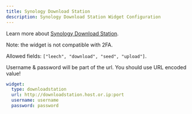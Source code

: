 ```yaml
---
title: Synology Download Station
description: Synology Download Station Widget Configuration
---
```


Learn more about [Synology Download Station](https://www.synology.com/en-us/dsm/packages/DownloadStation).

Note: the widget is not compatible with 2FA.

Allowed fields: `["leech", "download", "seed", "upload"]`.

Username & password will be part of the url. You should use URL encoded value!

```yaml
widget:
  type: downloadstation
  url: http://downloadstation.host.or.ip:port
  username: username
  password: password
```
